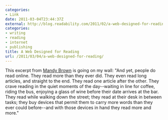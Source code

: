 ```yaml
---
categories:
- Link
date: 2011-03-04T23:44:37Z
external: http://blog.readability.com/2011/02/a-web-designed-for-reading/
categories:
- writing
- reading
- internet
- publishing
title: A Web Designed for Reading
url: /2011/03/04/a-web-designed-for-reading/
---
```


This excerpt from <a href="http://blog.readability.com/2011/02/a-web-designed-for-reading/">Mandy Brown</a> is going on my wall: "And yet, people do read online. They read more than they ever did. They even read long articles, and straight to the end. They read one article after the other. They crave reading in the quiet moments of the day--waiting in line for coffee, riding the bus, enjoying a glass of wine before their date arrives at the bar. They read while walking down the street; they read at their desk in between tasks; they buy devices that permit them to carry more words than they ever could before--and with those devices in hand they read more and more."
